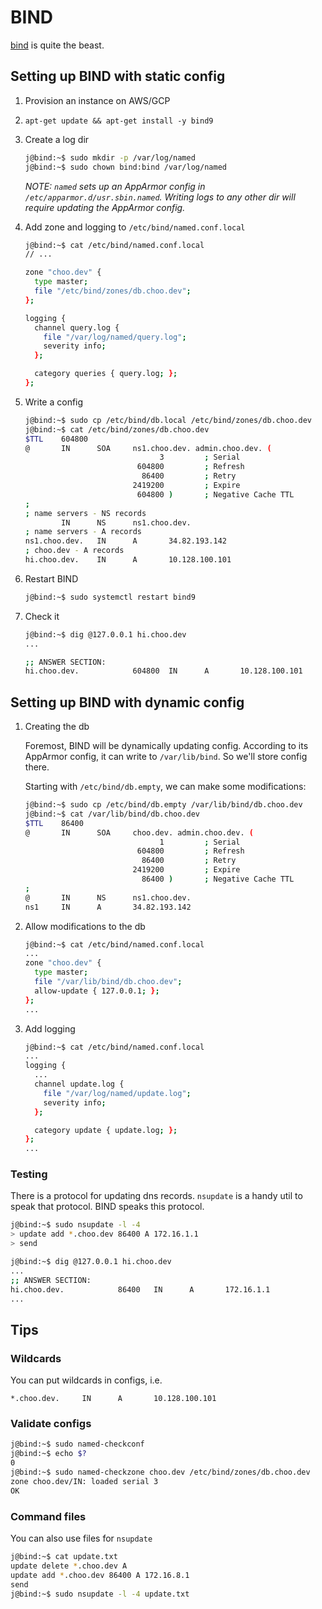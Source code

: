 # BIND
[bind](https://www.isc.org/bind/) is quite the beast.

## Setting up BIND with static config
1. Provision an instance on AWS/GCP
1. `apt-get update && apt-get install -y bind9`
1. Create a log dir

    ```bash
    j@bind:~$ sudo mkdir -p /var/log/named
    j@bind:~$ sudo chown bind:bind /var/log/named
    ```
    _NOTE: `named` sets up an AppArmor config in `/etc/apparmor.d/usr.sbin.named`. Writing logs to any other dir will require updating the AppArmor config._
1. Add zone and logging to `/etc/bind/named.conf.local`

    ```bash
    j@bind:~$ cat /etc/bind/named.conf.local
    // ...

    zone "choo.dev" {
      type master;
      file "/etc/bind/zones/db.choo.dev";
    };

    logging {
      channel query.log {
        file "/var/log/named/query.log";
        severity info;
      };

      category queries { query.log; };
    };
    ```
1. Write a config

    ```bash
    j@bind:~$ sudo cp /etc/bind/db.local /etc/bind/zones/db.choo.dev
    j@bind:~$ cat /etc/bind/zones/db.choo.dev
    $TTL    604800
    @       IN      SOA     ns1.choo.dev. admin.choo.dev. (
                                  3         ; Serial
                             604800         ; Refresh
                              86400         ; Retry
                            2419200         ; Expire
                             604800 )       ; Negative Cache TTL
    ;
    ; name servers - NS records
            IN      NS      ns1.choo.dev.
    ; name servers - A records
    ns1.choo.dev.   IN      A       34.82.193.142
    ; choo.dev - A records
    hi.choo.dev.    IN      A       10.128.100.101
    ```
1. Restart BIND

    ```bash
    j@bind:~$ sudo systemctl restart bind9
    ```
1. Check it

    ```bash
    j@bind:~$ dig @127.0.0.1 hi.choo.dev
    ...

    ;; ANSWER SECTION:
    hi.choo.dev.            604800  IN      A       10.128.100.101
    ```

## Setting up BIND with dynamic config
1. Creating the db

   Foremost, BIND will be dynamically updating config. According to its AppArmor config, it can write to `/var/lib/bind`. So we'll store config there.

   Starting with `/etc/bind/db.empty`, we can make some modifications:
   ```bash
   j@bind:~$ sudo cp /etc/bind/db.empty /var/lib/bind/db.choo.dev
   j@bind:~$ cat /var/lib/bind/db.choo.dev
   $TTL    86400
   @       IN      SOA     choo.dev. admin.choo.dev. (
                                 1         ; Serial
                            604800         ; Refresh
                             86400         ; Retry
                           2419200         ; Expire
                             86400 )       ; Negative Cache TTL
   ;
   @       IN      NS      ns1.choo.dev.
   ns1     IN      A       34.82.193.142
   ```

1. Allow modifications to the db
    ```bash
    j@bind:~$ cat /etc/bind/named.conf.local
    ...
    zone "choo.dev" {
      type master;
      file "/var/lib/bind/db.choo.dev";
      allow-update { 127.0.0.1; };
    };
    ...
    ```

1. Add logging
    ```bash
    j@bind:~$ cat /etc/bind/named.conf.local
    ...
    logging {
      ...
      channel update.log {
        file "/var/log/named/update.log";
        severity info;
      };

      category update { update.log; };
    };
    ...
    ```

### Testing
There is a protocol for updating dns records. `nsupdate` is a handy util to speak that protocol. BIND speaks this protocol.

```bash
j@bind:~$ sudo nsupdate -l -4
> update add *.choo.dev 86400 A 172.16.1.1
> send

j@bind:~$ dig @127.0.0.1 hi.choo.dev
...
;; ANSWER SECTION:
hi.choo.dev.            86400   IN      A       172.16.1.1
...
```

## Tips
### Wildcards
You can put wildcards in configs, i.e.
```
*.choo.dev.     IN      A       10.128.100.101
```

### Validate configs
```bash
j@bind:~$ sudo named-checkconf
j@bind:~$ echo $?
0
j@bind:~$ sudo named-checkzone choo.dev /etc/bind/zones/db.choo.dev
zone choo.dev/IN: loaded serial 3
OK
```

### Command files
You can also use files for `nsupdate`
```bash
j@bind:~$ cat update.txt 
update delete *.choo.dev A
update add *.choo.dev 86400 A 172.16.8.1
send
j@bind:~$ sudo nsupdate -l -4 update.txt
```
